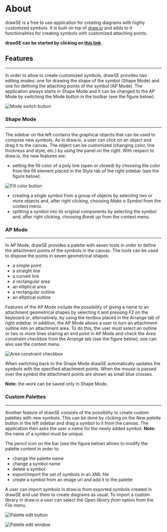# About
drawSE is a free to use application for creating diagrams with highly customized symbols. It is built on top of [draw.io](https://www.draw.io) and adds to it functionalities for creating symbols with customized attaching points.

**drawSE can be started by clicking on [this link](https://cluelab.github.io/drawSE/src/main/webapp/index.html).**

## Features
-----
In order to allow to create customized symbols, drawSE provides two editing modes: one for drawing the shape of the symbol (Shape Mode) and one for defining the attaching points of the symbol (AP Mode). The application always starts in Shape Mode and it can be changed to the AP Mode by switching the Mode button in the toolbar (see the figure below).

![Mode switch button](https://raw.githubusercontent.com/cluelab/drawSE/assets/mode_switch.png)

### Shape Mode
-----
The sidebar on the left contains the graphical objects that can be used to compose new symbols. As in draw.io, a user can click on an object and drag it to the canvas. The object can be customized (changing color, line thickness and style, etc.) by using the panel on the right. With respect to draw.io, the new features are:
- setting the fill color of a poly line (open or closed) by choosing the color from the fill element placed in the Style tab of the right sidebar (see the figure below).

![Fill color button](https://raw.githubusercontent.com/cluelab/drawSE/assets/fill_color.png)

- creating a single symbol from a group of objects by selecting two or more objects and, after right clicking, choosing *Make a Symbol* from the context menu.
- splitting a symbol into its original components by selecting the symbol and, after right clicking, choosing *Break up* from the context menu.

### AP Mode
-----
In AP Mode, drawSE provides a palette with seven tools in order to define the attachment points of the symbols in the canvas. The tools can be used to dispose the points in seven geometrical shapes:
- a simple point
- a straight line
- a curved line
- a rectangular area
- an elliptical area
- a rectangular outline
- an elliptical outline

Features of the AP Mode include the possibility of giving a name to an attachment geometrical shapes by selecting it and pressing *F2* on the keyboard or, alternatively, by using the textbox placed in the Arrange tab of right sidebar.
In addition, the AP Mode allows a user to turn an attachment outline into an attachment area. To do this, the user must select an outline or two or more lines sharing an end point in AP Mode and check the *Area constraint* checkbox from the Arrange tab (see the figure below); one can also use the context menu.

![Area constraint checkbox](https://raw.githubusercontent.com/cluelab/drawSE/assets/area_constraint.png)

When switching back to the Shape Mode drawSE automatically updates the symbols with the specified attachment points. When the mouse is passed over the symbol the attachment points are shown as small blue crosses.

**Note:** the work can be saved only in Shape Mode.

### Custom Palettes
-----
Another feature of drawSE consists of the possibility to create custom palettes with new symbols. This can be done by clicking on the *New palette* button in the left sidebar and drag a symbol to it from the canvas. The application then asks the user a name for the newly added symbol.
**Note:** the name of a symbol must be unique.

The pencil icon on the bar (see the figure below) allows to modify the palette content in order to:
- change the palette name
- change a symbol name
- delete a symbol
- export/import the set of symbols in an XML file
- create a symbol from an image url and add it to the palette

A user can import symbols in draw.io from exported symbols created in drawSE and use them to create diagrams as usual.
To import a custom library in draw.io a user can select the *Open library from* option from the *File* menu.

![Palette edit button](https://raw.githubusercontent.com/cluelab/drawSE/assets/palette_pencil.png)

![Palette edit window](https://raw.githubusercontent.com/cluelab/drawSE/assets/palette_edit.png)

